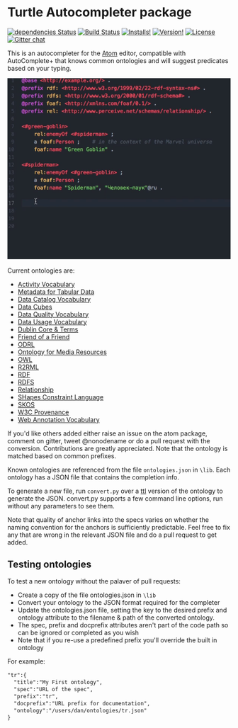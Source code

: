 # Turtle Autocompleter package
[![dependencies Status](https://david-dm.org/thomsonreuters/AtomOntologyCompleter/status.svg?style=flat-square)](https://david-dm.org/thomsonreuters/AtomOntologyCompleter)
[![Build Status](https://travis-ci.org/thomsonreuters/AtomOntologyCompleter.svg?branch=master&style=flat-square)](https://travis-ci.org/thomsonreuters/AtomOntologyCompleter)
[![Installs!](https://img.shields.io/apm/dm/atom-clock.svg?style=flat-square)](https://atom.io/packages/turtle-completer)
[![Version!](https://img.shields.io/apm/v/atom-clock.svg?style=flat-square)](https://atom.io/packages/turtle-completer)
[![License](https://img.shields.io/apm/l/atom-clock.svg?style=flat-square)](https://github.com/thomsonreuters/AtomOntologyCompleter/blob/master/LICENSE)
[![Gitter chat](https://badges.gitter.im/thomsonreuters/AtomOntologyCompleter.svg?style=flat-square)](https://gitter.im/thomsonreuters/AtomOntologyCompleter)

This is an autocompleter for the [Atom](http://atom.io) editor, compatible with AutoComplete+ that knows common ontologies and will suggest predicates based on your typing.

![Short video of the completer in action](/docs/completer-sample-video.gif?raw=true)

Current ontologies are:
* [Activity Vocabulary](http://dublincore.org/documents/dcmi-terms/)
* [Metadata for Tabular Data](https://www.w3.org/TR/tabular-metadata/)
* [Data Catalog Vocabulary](https://www.w3.org/TR/vocab-dcat/)
* [Data Cubes](https://www.w3.org/TR/vocab-data-cube/)
* [Data Quality Vocabulary](http://www.w3.org/TR/vocab-dqv)
* [Data Usage Vocabulary](https://www.w3.org/TR/vocab-duv/#)
* [Dublin Core & Terms](http://dublincore.org/documents/dcmi-terms/)
* [Friend of a Friend](http://xmlns.com/foaf/spec/)
* [ODRL](https://www.w3.org/TR/odrl-vocab/)
* [Ontology for Media Resources](https://www.w3.org/TR/2012/REC-mediaont-10-20120209/)
* [OWL](https://www.w3.org/TR/owl2-overview/)
* [R2RML](http://www.w3.org/TR/2012/REC-r2rml-20120927/)
* [RDF](https://www.w3.org/TR/2004/REC-rdf-mt-20040210/)
* [RDFS](https://www.w3.org/TR/rdf-schema/)
* [Relationship](http://www.perceive.net/schemas/20031015/relationship/)
* [SHapes Constraint Language](https://www.w3.org/TR/shacl/)
* [SKOS](https://www.w3.org/2009/08/skos-reference/skos.html)
* [W3C Provenance](https://www.w3.org/TR/2013/REC-prov-o-20130430/)
* [Web Annotation Vocabulary](http://www.w3.org/TR/annotation-vocab/)

If you'd like others added either raise an issue on the atom package, comment on gitter, tweet @nonodename or do a pull request with the conversion. Contributions are greatly appreciated.  Note that the ontology is matched based on common prefixes.

Known ontologies are referenced from the file `ontologies.json` in `\lib`. Each ontology has a JSON file that contains the completion info.

To generate a new file, run `convert.py` over a [ttl](https://en.wikipedia.org/wiki/Turtle_(syntax)) version of the ontology to generate the JSON. convert.py supports a few command line options, run without any parameters to see them.

Note that quality of anchor links into the specs varies on whether the naming convention for the anchors is sufficiently predictable. Feel free to fix any that are wrong in the relevant JSON file and do a pull request
to get added.

## Testing ontologies
To test a new ontology without the palaver of pull requests:
* Create a copy of the file ontologies.json in ``\lib``
* Convert your ontology to the JSON format required for the completer
* Update the ontologies.json file, setting the key to the desired prefix and
ontology attribute to the filename & path of the converted ontology.
* The spec, prefix and docprefix attributes aren't part of the code path so can
be ignored or completed as you wish
* Note that if you re-use a predefined prefix you'll override the built in
ontology

For example:
```
"tr":{
  "title":"My First ontology",
  "spec":"URL of the spec",
  "prefix":"tr",
  "docprefix":"URL prefix for documentation",
  "ontology":"/users/dan/ontologies/tr.json"
}
```
